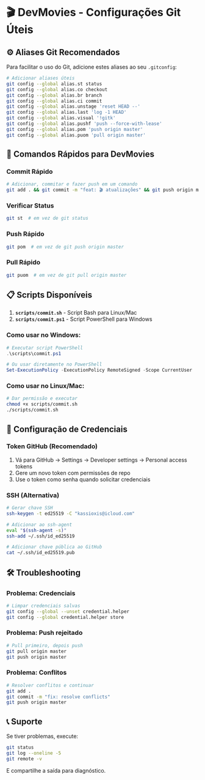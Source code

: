 # 🎬 DevMovies - Configurações Git Úteis

## ⚙️ Aliases Git Recomendados

Para facilitar o uso do Git, adicione estes aliases ao seu `.gitconfig`:

```bash
# Adicionar aliases úteis
git config --global alias.st status
git config --global alias.co checkout
git config --global alias.br branch
git config --global alias.ci commit
git config --global alias.unstage 'reset HEAD --'
git config --global alias.last 'log -1 HEAD'
git config --global alias.visual '!gitk'
git config --global alias.pushf 'push --force-with-lease'
git config --global alias.pom 'push origin master'
git config --global alias.puom 'pull origin master'
```

## 🚀 Comandos Rápidos para DevMovies

### Commit Rápido

```bash
# Adicionar, commitar e fazer push em um comando
git add . && git commit -m "feat: 🎬 atualizações" && git push origin master
```

### Verificar Status

```bash
git st  # em vez de git status
```

### Push Rápido

```bash
git pom  # em vez de git push origin master
```

### Pull Rápido

```bash
git puom  # em vez de git pull origin master
```

## 📋 Scripts Disponíveis

1. **`scripts/commit.sh`** - Script Bash para Linux/Mac
2. **`scripts/commit.ps1`** - Script PowerShell para Windows

### Como usar no Windows:

```powershell
# Executar script PowerShell
.\scripts\commit.ps1

# Ou usar diretamente no PowerShell
Set-ExecutionPolicy -ExecutionPolicy RemoteSigned -Scope CurrentUser
```

### Como usar no Linux/Mac:

```bash
# Dar permissão e executar
chmod +x scripts/commit.sh
./scripts/commit.sh
```

## 🔑 Configuração de Credenciais

### Token GitHub (Recomendado)

1. Vá para GitHub → Settings → Developer settings → Personal access tokens
2. Gere um novo token com permissões de repo
3. Use o token como senha quando solicitar credenciais

### SSH (Alternativa)

```bash
# Gerar chave SSH
ssh-keygen -t ed25519 -C "kassioxis@icloud.com"

# Adicionar ao ssh-agent
eval "$(ssh-agent -s)"
ssh-add ~/.ssh/id_ed25519

# Adicionar chave pública ao GitHub
cat ~/.ssh/id_ed25519.pub
```

## 🛠️ Troubleshooting

### Problema: Credenciais

```bash
# Limpar credenciais salvas
git config --global --unset credential.helper
git config --global credential.helper store
```

### Problema: Push rejeitado

```bash
# Pull primeiro, depois push
git pull origin master
git push origin master
```

### Problema: Conflitos

```bash
# Resolver conflitos e continuar
git add .
git commit -m "fix: resolve conflicts"
git push origin master
```

## 📞 Suporte

Se tiver problemas, execute:

```bash
git status
git log --oneline -5
git remote -v
```

E compartilhe a saída para diagnóstico.
